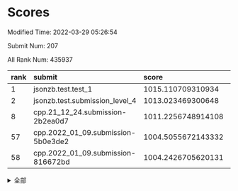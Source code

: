 # Scores

Modified Time: 2022-03-29 05:26:54

Submit Num: 207

All Rank Num: 435937

| rank |               submit               |       score        |       sigma        | pk_num |
| :--- | :--------------------------------- | :----------------- | :----------------- | :----- |
| 1    | jsonzb.test.test_1                 | 1015.110709310934  | 0.8673255535619842 | 8422   |
| 2    | jsonzb.test.submission_level_4     | 1013.023469300648  | 0.8455639939194576 | 8420   |
| 8    | cpp.21_12_24.submission-2b2ea0d7   | 1011.2256748914108 | 0.7711052228431243 | 8416   |
| 57   | cpp.2022_01_09.submission-5b0e3de2 | 1004.5055672143332 | 0.7378300389615352 | 8423   |
| 58   | cpp.2022_01_09.submission-816672bd | 1004.2426705620131 | 0.720944104490575  | 8426   |


<details>
<summary>全部</summary>

| rank |                 submit                 |       score        |       sigma        | pk_num |
| :--- | :------------------------------------- | :----------------- | :----------------- | :----- |
| 1    | jsonzb.test.test_1                     | 1015.110709310934  | 0.8673255535619842 | 8422   |
| 2    | jsonzb.test.submission_level_4         | 1013.023469300648  | 0.8455639939194576 | 8420   |
| 3    | gobigger.level_3.submission_level_3_43 | 1012.0572145389459 | 0.7890098149796309 | 8424   |
| 4    | gobigger.level_3.submission_level_3_25 | 1011.7450564703852 | 0.7868027238482178 | 8422   |
| 5    | gobigger.level_3.submission_level_3_3  | 1011.6724269914632 | 0.7845244348686624 | 8424   |
| 6    | gobigger.level_3.submission_level_3_12 | 1011.5473920449913 | 0.7870733794342742 | 8419   |
| 7    | gobigger.level_3.submission_level_3_24 | 1011.3289549499474 | 0.7772763311092462 | 8425   |
| 8    | cpp.21_12_24.submission-2b2ea0d7       | 1011.2256748914108 | 0.7711052228431243 | 8416   |
| 9    | gobigger.level_3.submission_level_3_40 | 1011.175287444337  | 0.7670167690992445 | 8419   |
| 10   | gobigger.level_3.submission_level_3_22 | 1011.1561429386278 | 0.7864673836041195 | 8427   |
| 11   | gobigger.level_3.submission_level_3_8  | 1011.1135153964788 | 0.7740764048985157 | 8424   |
| 12   | gobigger.level_3.submission_level_3_17 | 1010.9935842467594 | 0.7628603001971735 | 8423   |
| 13   | gobigger.level_3.submission_level_3_19 | 1010.9617545184957 | 0.7772877157119031 | 8424   |
| 14   | gobigger.level_3.submission_level_3_48 | 1010.9478075836158 | 0.7629726198978265 | 8428   |
| 15   | gobigger.level_3.submission_level_3_9  | 1010.8842788280276 | 0.7655346216791772 | 8430   |
| 16   | gobigger.level_3.submission_level_3_47 | 1010.6935255806594 | 0.7649464394131672 | 8425   |
| 17   | gobigger.level_3.submission_level_3_0  | 1010.6006172913743 | 0.7561427830595532 | 8421   |
| 18   | gobigger.level_3.submission_level_3_15 | 1010.5843111572575 | 0.7369920986188848 | 8425   |
| 19   | gobigger.level_3.submission_level_3_31 | 1010.5655862974738 | 0.7826956696417414 | 8422   |
| 20   | gobigger.level_3.submission_level_3_45 | 1010.5157230821245 | 0.7726744091779326 | 8424   |
| 21   | gobigger.level_3.submission_level_3_5  | 1010.4667976957635 | 0.7880560768253309 | 8422   |
| 22   | gobigger.level_3.submission_level_3_44 | 1010.4515315515946 | 0.7670913488172211 | 8415   |
| 23   | gobigger.level_3.submission_level_3_34 | 1010.4133658233208 | 0.7803975410219832 | 8428   |
| 24   | gobigger.level_3.submission_level_3_6  | 1010.3287119238319 | 0.7833154685494961 | 8425   |
| 25   | gobigger.level_3.submission_level_3_13 | 1010.3248660313872 | 0.7895348113544073 | 8418   |
| 26   | gobigger.level_3.submission_level_3_1  | 1010.188023928565  | 0.7549108793434574 | 8422   |
| 27   | gobigger.level_3.submission_level_3_14 | 1010.144978419007  | 0.7580431374853784 | 8425   |
| 28   | gobigger.level_3.submission_level_3_27 | 1010.0996341634904 | 0.7647553554214309 | 8424   |
| 29   | gobigger.level_3.submission_level_3_37 | 1009.9899943430754 | 0.771361671802791  | 8426   |
| 30   | gobigger.level_3.submission_level_3_33 | 1009.9674922085746 | 0.7730933823471132 | 8423   |
| 31   | gobigger.level_3.submission_level_3_32 | 1009.9177289666651 | 0.7640985415092633 | 8421   |
| 32   | gobigger.level_3.submission_level_3_20 | 1009.9140389289012 | 0.7530515695296041 | 8424   |
| 33   | gobigger.level_3.submission_level_3_36 | 1009.8254070013954 | 0.7636750866423025 | 8423   |
| 34   | gobigger.level_3.submission_level_3_46 | 1009.8199550638021 | 0.766970069871602  | 8428   |
| 35   | gobigger.level_3.submission_level_3_42 | 1009.8036055952252 | 0.7493018294101149 | 8420   |
| 36   | gobigger.level_3.submission_level_3_18 | 1009.7815113579327 | 0.7453574584750171 | 8425   |
| 37   | gobigger.level_3.submission_level_3_11 | 1009.6605399806162 | 0.7388557175067436 | 8430   |
| 38   | gobigger.level_3.submission_level_3_49 | 1009.5659453289236 | 0.7542867193991509 | 8429   |
| 39   | gobigger.level_3.submission_level_3_29 | 1009.4651017052346 | 0.7540044340505674 | 8422   |
| 40   | gobigger.level_3.submission_level_3_35 | 1009.4399124669533 | 0.757738585607376  | 8422   |
| 41   | gobigger.level_3.submission_level_3_26 | 1009.4257777084041 | 0.758414575931234  | 8423   |
| 42   | gobigger.level_3.submission_level_3_16 | 1009.4113602602816 | 0.758785324374353  | 8418   |
| 43   | gobigger.level_3.submission_level_3_7  | 1009.3345892689432 | 0.7480224445475151 | 8428   |
| 44   | gobigger.level_3.submission_level_3_41 | 1009.2928050133017 | 0.7595556185224437 | 8424   |
| 45   | gobigger.level_3.submission_level_3_39 | 1009.1833396413148 | 0.7385104573773706 | 8419   |
| 46   | gobigger.level_3.submission_level_3_38 | 1009.0712171715021 | 0.7570632893946078 | 8423   |
| 47   | gobigger.level_3.submission_level_3_4  | 1009.0400510276137 | 0.7420518989279489 | 8420   |
| 48   | gobigger.level_3.submission_level_3_2  | 1009.0170295601206 | 0.7481144798367236 | 8425   |
| 49   | gobigger.level_3.submission_level_3_10 | 1009.0094107797589 | 0.767118878335603  | 8420   |
| 50   | gobigger.level_3.submission_level_3_30 | 1008.8487028078966 | 0.758610814604813  | 8422   |
| 51   | gobigger.level_3.submission_level_3_23 | 1008.8138356042979 | 0.7503395049681031 | 8426   |
| 52   | gobigger.level_3.submission_level_3_28 | 1008.287133560376  | 0.7469566266806635 | 8419   |
| 53   | gobigger.level_3.submission_level_3_21 | 1007.8748585007061 | 0.7509940523656116 | 8426   |
| 54   | gobigger.level_1.submission_level_1_41 | 1005.2230557981368 | 0.7252223674369787 | 8423   |
| 55   | gobigger.level_1.submission_level_1_8  | 1004.8833708475082 | 0.7298252935769918 | 8424   |
| 56   | gobigger.level_1.submission_level_1_45 | 1004.5912144407245 | 0.7138197740239963 | 8431   |
| 57   | cpp.2022_01_09.submission-5b0e3de2     | 1004.5055672143332 | 0.7378300389615352 | 8423   |
| 58   | cpp.2022_01_09.submission-816672bd     | 1004.2426705620131 | 0.720944104490575  | 8426   |
| 59   | gobigger.level_1.submission_level_1_6  | 1004.2246566587876 | 0.7119746792347559 | 8422   |
| 60   | gobigger.level_1.submission_level_1_43 | 1004.1018318001595 | 0.7064972623170747 | 8424   |
| 61   | gobigger.level_1.submission_level_1_34 | 1004.0920943374567 | 0.7194850210951295 | 8425   |
| 62   | gobigger.level_1.submission_level_1_31 | 1004.0890898389363 | 0.7048716231308172 | 8422   |
| 63   | gobigger.level_1.submission_level_1_1  | 1004.0281872123841 | 0.7107888747032494 | 8428   |
| 64   | gobigger.level_1.submission_level_1_47 | 1004.0018530995811 | 0.7282198922387558 | 8424   |
| 65   | gobigger.level_1.submission_level_1_30 | 1003.9814416772821 | 0.7244149023592824 | 8427   |
| 66   | gobigger.level_1.submission_level_1_13 | 1003.944357093785  | 0.7224162068255446 | 8423   |
| 67   | gobigger.level_1.submission_level_1_4  | 1003.8129003063101 | 0.7230887078348648 | 8421   |
| 68   | gobigger.level_1.submission_level_1_14 | 1003.7099250973425 | 0.6988830448927225 | 8425   |
| 69   | gobigger.level_1.submission_level_1_0  | 1003.6742876199621 | 0.7112250928098119 | 8422   |
| 70   | gobigger.level_1.submission_level_1_29 | 1003.6569385753746 | 0.7090274938062383 | 8416   |
| 71   | gobigger.level_1.submission_level_1_22 | 1003.6311480297584 | 0.7105968116988433 | 8422   |
| 72   | gobigger.level_1.submission_level_1_10 | 1003.6129316754109 | 0.7202614985782307 | 8419   |
| 73   | gobigger.level_1.submission_level_1_42 | 1003.5733982583308 | 0.7155226737099006 | 8422   |
| 74   | gobigger.level_1.submission_level_1_2  | 1003.5293412173361 | 0.7230214698783664 | 8427   |
| 75   | gobigger.level_1.submission_level_1_20 | 1003.5235727999467 | 0.7258003907209564 | 8424   |
| 76   | gobigger.level_1.submission_level_1_7  | 1003.4495546636361 | 0.7177012808585509 | 8428   |
| 77   | gobigger.level_1.submission_level_1_24 | 1003.4300654108889 | 0.7237073509801029 | 8427   |
| 78   | gobigger.level_1.submission_level_1_33 | 1003.251645880702  | 0.7144880427493403 | 8426   |
| 79   | gobigger.level_1.submission_level_1_12 | 1003.2161143307897 | 0.7230102892336175 | 8426   |
| 80   | gobigger.level_1.submission_level_1_21 | 1003.1011165275677 | 0.7237845951051587 | 8424   |
| 81   | gobigger.level_1.submission_level_1_36 | 1003.0590212312502 | 0.7159713450359584 | 8422   |
| 82   | gobigger.level_1.submission_level_1_16 | 1003.0526970341227 | 0.7072991564436878 | 8426   |
| 83   | gobigger.level_1.submission_level_1_23 | 1003.019246834731  | 0.7093170812741156 | 8424   |
| 84   | gobigger.level_1.submission_level_1_37 | 1002.9839816552593 | 0.7145256594863882 | 8423   |
| 85   | gobigger.level_1.submission_level_1_5  | 1002.9503540132125 | 0.720328553862309  | 8431   |
| 86   | gobigger.level_1.submission_level_1_28 | 1002.935408888226  | 0.7120703593883028 | 8427   |
| 87   | gobigger.level_1.submission_level_1_27 | 1002.9351184098663 | 0.7216117153752747 | 8423   |
| 88   | gobigger.level_1.submission_level_1_49 | 1002.8896327827495 | 0.7073785164155209 | 8424   |
| 89   | gobigger.level_1.submission_level_1_35 | 1002.8006754057892 | 0.71901426472516   | 8421   |
| 90   | gobigger.level_1.submission_level_1_26 | 1002.7524293247177 | 0.7181332813433444 | 8424   |
| 91   | gobigger.level_1.submission_level_1_40 | 1002.7397867639344 | 0.7129885489244285 | 8422   |
| 92   | gobigger.level_1.submission_level_1_46 | 1002.6843433460599 | 0.7110115408414214 | 8423   |
| 93   | gobigger.level_1.submission_level_1_11 | 1002.6012729036836 | 0.7253586930967536 | 8429   |
| 94   | gobigger.level_1.submission_level_1_48 | 1002.5973889275386 | 0.7096404733708641 | 8424   |
| 95   | gobigger.level_1.submission_level_1_19 | 1002.5629980009727 | 0.7132838989574224 | 8424   |
| 96   | gobigger.level_1.submission_level_1_18 | 1002.5300556528897 | 0.7285034409111775 | 8420   |
| 97   | gobigger.level_1.submission_level_1_3  | 1002.5288883503209 | 0.7132514334579468 | 8417   |
| 98   | gobigger.level_1.submission_level_1_32 | 1002.5171165869968 | 0.7116244469102643 | 8425   |
| 99   | gobigger.level_1.submission_level_1_17 | 1002.5066514111719 | 0.70961823987807   | 8427   |
| 100  | gobigger.level_1.submission_level_1_9  | 1002.3754573810708 | 0.7021009577309192 | 8424   |
| 101  | gobigger.level_1.submission_level_1_25 | 1002.3579034968817 | 0.7224751072082918 | 8427   |
| 102  | gobigger.level_1.submission_level_1_38 | 1002.0791683033168 | 0.7271374184538693 | 8429   |
| 103  | gobigger.level_1.submission_level_1_44 | 1002.0402216260295 | 0.7042231612651858 | 8424   |
| 104  | gobigger.level_1.submission_level_1_39 | 1001.9866197623704 | 0.7096711101981685 | 8423   |
| 105  | gobigger.level_1.submission_level_1_15 | 1001.9649965354246 | 0.7180820691208035 | 8424   |
| 106  | gobigger.random.submission_random_41   | 997.4970267354163  | 0.7016666942876654 | 8425   |
| 107  | gobigger.random.submission_random_27   | 997.2719273689972  | 0.6992434239858896 | 8423   |
| 108  | gobigger.random.submission_random_11   | 996.970193414006   | 0.7087398088353841 | 8427   |
| 109  | gobigger.random.submission_random_18   | 996.9670965329744  | 0.709054768175137  | 8427   |
| 110  | gobigger.random.submission_random_4    | 996.8506198103573  | 0.6991343375838082 | 8423   |
| 111  | gobigger.random.submission_random_13   | 996.8055971917609  | 0.705789444797888  | 8421   |
| 112  | gobigger.random.submission_random_43   | 996.7714624871172  | 0.7128814590603276 | 8426   |
| 113  | gobigger.random.submission_random_44   | 996.7522275127293  | 0.713270841958966  | 8427   |
| 114  | gobigger.random.submission_random_22   | 996.700800239119   | 0.7318253691064284 | 8423   |
| 115  | gobigger.random.submission_random_20   | 996.583853726223   | 0.7270058139837648 | 8427   |
| 116  | gobigger.random.submission_random_30   | 996.4447660975987  | 0.7095664585699468 | 8423   |
| 117  | gobigger.random.submission_random_19   | 996.4075416699675  | 0.6988851864916406 | 8424   |
| 118  | gobigger.random.submission_random_7    | 996.3802354186892  | 0.7207285695418204 | 8422   |
| 119  | gobigger.random.submission_random_16   | 996.3780255577426  | 0.7110865141437762 | 8423   |
| 120  | gobigger.random.submission_random_26   | 996.369669741681   | 0.7045927428726257 | 8428   |
| 121  | gobigger.random.submission_random_8    | 996.3335510553107  | 0.7061881821147578 | 8416   |
| 122  | gobigger.random.submission_random_9    | 996.2963872983137  | 0.6959317760928828 | 8423   |
| 123  | gobigger.random.submission_random_6    | 996.214712827515   | 0.7114110742778835 | 8423   |
| 124  | gobigger.random.submission_random_33   | 996.2017443036706  | 0.7083459852004584 | 8424   |
| 125  | gobigger.random.submission_random_12   | 996.111294687072   | 0.699068693335878  | 8422   |
| 126  | gobigger.random.submission_random_28   | 996.0929753155752  | 0.7043053747722248 | 8421   |
| 127  | gobigger.random.submission_random_37   | 996.0260031114477  | 0.7072159463278112 | 8427   |
| 128  | gobigger.random.submission_random_3    | 996.0016790232987  | 0.713056375641722  | 8424   |
| 129  | gobigger.random.submission_random_40   | 995.9478941741834  | 0.7200790500501987 | 8430   |
| 130  | gobigger.random.submission_random_0    | 995.947118460899   | 0.703024825756615  | 8426   |
| 131  | gobigger.random.submission_random_46   | 995.932305581848   | 0.6971439458088801 | 8421   |
| 132  | gobigger.random.submission_random_38   | 995.8920392615737  | 0.7082321198766193 | 8419   |
| 133  | gobigger.random.submission_random_14   | 995.8777777841917  | 0.7066213505483459 | 8424   |
| 134  | gobigger.random.submission_random_2    | 995.8641062844007  | 0.7072572968275148 | 8426   |
| 135  | gobigger.random.submission_random_35   | 995.8565999379443  | 0.7149537294312476 | 8426   |
| 136  | gobigger.random.submission_random_39   | 995.8001722994414  | 0.715576096044139  | 8427   |
| 137  | gobigger.random.submission_random_29   | 995.7939309891223  | 0.7099100652460126 | 8422   |
| 138  | gobigger.random.submission_random_42   | 995.7852330967701  | 0.7109723906939271 | 8424   |
| 139  | gobigger.random.submission_random_25   | 995.7813839282845  | 0.7194782215805983 | 8423   |
| 140  | gobigger.random.submission_random_34   | 995.6991923188523  | 0.707830391642548  | 8421   |
| 141  | gobigger.random.submission_random_10   | 995.6250335090606  | 0.7098952201987515 | 8424   |
| 142  | gobigger.random.submission_random_36   | 995.5524267017224  | 0.6980120864800583 | 8423   |
| 143  | gobigger.random.submission_random_31   | 995.4867846524995  | 0.7109748809375341 | 8425   |
| 144  | gobigger.random.submission_random_17   | 995.4344494876995  | 0.7147505491584986 | 8421   |
| 145  | gobigger.random.submission_random_49   | 995.3857483504919  | 0.7146058119152204 | 8426   |
| 146  | gobigger.random.submission_random_47   | 995.2993348054255  | 0.7145585573193802 | 8422   |
| 147  | gobigger.random.submission_random_5    | 995.2524894639868  | 0.706104432296792  | 8425   |
| 148  | gobigger.random.submission_random_1    | 995.2498670136044  | 0.7223670061759744 | 8428   |
| 149  | gobigger.random.submission_random_21   | 995.1272932581029  | 0.7145622763552344 | 8424   |
| 150  | gobigger.random.submission_random_48   | 994.9770450262479  | 0.7285928329679968 | 8427   |
| 151  | gobigger.random.submission_random_24   | 994.9732621623742  | 0.7278785773637961 | 8422   |
| 152  | gobigger.random.submission_random_23   | 994.9671478682072  | 0.7005964701655932 | 8421   |
| 153  | gobigger.random.submission_random_45   | 994.8901132904886  | 0.7103980031276528 | 8423   |
| 154  | gobigger.random.submission_random_32   | 994.881549099743   | 0.7182725813726925 | 8426   |
| 155  | gobigger.random.submission_random_15   | 994.4451648521575  | 0.703178436074856  | 8424   |
| 156  | gobigger.level_2.submission_level_2_6  | 993.7960801474436  | 0.7177530234540641 | 8424   |
| 157  | gobigger.level_2.submission_level_2_14 | 993.6731393853406  | 0.7358470439109527 | 8428   |
| 158  | gobigger.level_2.submission_level_2_12 | 993.6116482409373  | 0.7287837677634741 | 8425   |
| 159  | gobigger.level_2.submission_level_2_8  | 993.4339843063141  | 0.7249313064203589 | 8425   |
| 160  | gobigger.level_2.submission_level_2_11 | 993.3646200166264  | 0.7423478987424218 | 8421   |
| 161  | gobigger.level_2.submission_level_2_42 | 993.3322040425821  | 0.7354474386220748 | 8425   |
| 162  | gobigger.level_2.submission_level_2_46 | 993.2935043904732  | 0.7406404560533686 | 8420   |
| 163  | gobigger.level_2.submission_level_2_15 | 993.2298889064139  | 0.7384035033225202 | 8425   |
| 164  | gobigger.level_2.submission_level_2_19 | 993.1964574846074  | 0.7329433056001948 | 8425   |
| 165  | gobigger.level_2.submission_level_2_21 | 993.1854344255788  | 0.7439325176341112 | 8424   |
| 166  | gobigger.level_2.submission_level_2_47 | 993.115992004512   | 0.7298844536698517 | 8423   |
| 167  | gobigger.level_2.submission_level_2_0  | 992.9852140768834  | 0.7249219521590528 | 8431   |
| 168  | gobigger.level_2.submission_level_2_28 | 992.9499821605859  | 0.7383170902722066 | 8425   |
| 169  | gobigger.level_2.submission_level_2_2  | 992.901063737246   | 0.7466608200095067 | 8428   |
| 170  | gobigger.level_2.submission_level_2_45 | 992.8701073327262  | 0.7379724186004922 | 8423   |
| 171  | gobigger.level_2.submission_level_2_1  | 992.7535183787649  | 0.75697610733158   | 8423   |
| 172  | gobigger.level_2.submission_level_2_31 | 992.6744124811048  | 0.7409521061857248 | 8424   |
| 173  | gobigger.level_2.submission_level_2_23 | 992.4907802877121  | 0.7348195083586345 | 8425   |
| 174  | gobigger.level_2.submission_level_2_39 | 992.3649510969664  | 0.7343095112240101 | 8418   |
| 175  | gobigger.level_2.submission_level_2_20 | 992.336480700134   | 0.737411513529642  | 8423   |
| 176  | gobigger.level_2.submission_level_2_4  | 992.3254400858584  | 0.7143122321873049 | 8427   |
| 177  | gobigger.level_2.submission_level_2_35 | 992.3193360855381  | 0.7508478003876947 | 8425   |
| 178  | gobigger.level_2.submission_level_2_7  | 992.2803205004909  | 0.745855080567582  | 8420   |
| 179  | gobigger.level_2.submission_level_2_9  | 992.2671422721779  | 0.7281956470389862 | 8422   |
| 180  | gobigger.level_2.submission_level_2_29 | 992.2456327496163  | 0.741091971563136  | 8426   |
| 181  | gobigger.level_2.submission_level_2_30 | 992.2429108331407  | 0.7630722827602214 | 8426   |
| 182  | gobigger.level_2.submission_level_2_27 | 992.1928564550642  | 0.7495320295013344 | 8426   |
| 183  | gobigger.level_2.submission_level_2_22 | 992.0145541503589  | 0.7415036345302078 | 8424   |
| 184  | gobigger.level_2.submission_level_2_48 | 992.0067032464218  | 0.7324685020716303 | 8423   |
| 185  | gobigger.level_2.submission_level_2_41 | 991.9447592871933  | 0.7529899830196858 | 8429   |
| 186  | gobigger.level_2.submission_level_2_34 | 991.9250352916272  | 0.7500212522437748 | 8423   |
| 187  | gobigger.level_2.submission_level_2_10 | 991.9217046720955  | 0.7464290715500369 | 8426   |
| 188  | gobigger.level_2.submission_level_2_37 | 991.9036508513278  | 0.7613568822463572 | 8426   |
| 189  | gobigger.level_2.submission_level_2_13 | 991.8428067501897  | 0.7439228696095133 | 8425   |
| 190  | gobigger.level_2.submission_level_2_40 | 991.8391789794629  | 0.7527090184193479 | 8421   |
| 191  | gobigger.level_2.submission_level_2_44 | 991.636670169659   | 0.7476854829084116 | 8422   |
| 192  | gobigger.level_2.submission_level_2_49 | 991.5877597578328  | 0.7511947387325637 | 8420   |
| 193  | gobigger.level_2.submission_level_2_3  | 991.504957572706   | 0.7552984384042524 | 8427   |
| 194  | gobigger.level_2.submission_level_2_33 | 991.479670502059   | 0.7522667572915609 | 8423   |
| 195  | gobigger.level_2.submission_level_2_38 | 991.3443839891672  | 0.7624386386835854 | 8424   |
| 196  | gobigger.level_2.submission_level_2_5  | 991.3140947629595  | 0.7627698278205689 | 8425   |
| 197  | gobigger.level_2.submission_level_2_18 | 991.2530573970631  | 0.7509262341525982 | 8423   |
| 198  | gobigger.level_2.submission_level_2_26 | 991.2291704500468  | 0.7608165759275048 | 8424   |
| 199  | gobigger.level_2.submission_level_2_43 | 991.174926803483   | 0.7496120178756823 | 8427   |
| 200  | gobigger.level_2.submission_level_2_36 | 990.9854042325713  | 0.7552516671722158 | 8426   |
| 201  | gobigger.level_2.submission_level_2_24 | 990.7389997973469  | 0.7548801993515897 | 8422   |
| 202  | gobigger.level_2.submission_level_2_16 | 990.3656425967345  | 0.7573817525145204 | 8424   |
| 203  | gobigger.level_2.submission_level_2_25 | 990.3118323492431  | 0.746581507973744  | 8425   |
| 204  | gobigger.level_2.submission_level_2_17 | 990.1954537790017  | 0.7738298177046056 | 8425   |
| 205  | gobigger.level_2.submission_level_2_32 | 989.5459371205662  | 0.7769399326195952 | 8422   |
| 206  | gobigger.none.submission_none_0        | 979.2633421390319  | 1.196445987734234  | 8426   |
| 207  | gobigger.none.submission_none_1        | 976.5497820714309  | 1.4598374116500674 | 8426   |

</details>